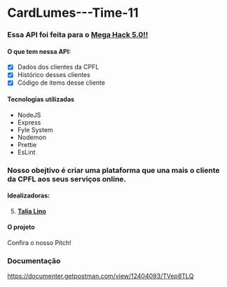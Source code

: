 # CardLumes---Time-11


### Essa API foi feita para o [Mega Hack 5.0!!](https://www.megahack.com.br/embaixadores/)

 #### O que tem nessa API:
 - [x] Dados dos clientes da CPFL
 - [x] Histórico desses clientes
 - [x] Código de items desse cliente
 
 #### Tecnologias utilizadas
 - NodeJS
 - Express
 - Fyle System
 - Nodemon
 - Prettie
 - EsLint
 
### Nosso obejtivo é criar uma plataforma que una mais o cliente da CPFL aos seus serviços online.

#### Idealizadoras:
 5. **[Talia Lino](https://www.linkedin.com/in/talia-lino-de-oliveira/)** 
 
#### O projeto
Confira o nosso Pitch!

### Documentação
https://documenter.getpostman.com/view/12404093/TVep8TLQ
